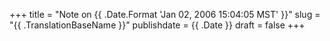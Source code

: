 +++
title = "Note on {{ .Date.Format 'Jan 02, 2006 15:04:05 MST' }}"
slug = "{{ .TranslationBaseName }}"
publishdate = {{ .Date }}
draft = false
+++
